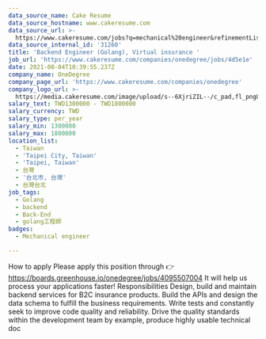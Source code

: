 ```yaml
---
data_source_name: Cake Resume
data_source_hostname: www.cakeresume.com
data_source_url: >-
  https://www.cakeresume.com/jobs?q=mechanical%20engineer&refinementList%5Blang_name%5D%5B0%5D=English&refinementList%5Bsalary_type%5D=per_year&range%5Bsalary_range%5D%5Bmin%5D=1000000&page=3
data_source_internal_id: '31260'
title: 'Backend Engineer (Golang), Virtual insurance '
job_url: 'https://www.cakeresume.com/companies/onedegree/jobs/4d5e1e'
date: 2021-08-04T10:39:55.237Z
company_name: OneDegree
company_page_url: 'https://www.cakeresume.com/companies/onedegree'
company_logo_url: >-
  https://media.cakeresume.com/image/upload/s--6XjriZIL--/c_pad,fl_png8,h_200,w_200/v1642045226/dn9ctblwuesbjr2edfkx.png
salary_text: TWD1300000 - TWD1800000
salary_currency: TWD
salary_type: per_year
salary_min: 1300000
salary_max: 1800000
location_list:
  - Taiwan
  - 'Taipei City, Taiwan'
  - 'Taipei, Taiwan'
  - 台灣
  - '台北市, 台灣'
  - 台灣台北
job_tags:
  - Golang
  - backend
  - Back-End
  - golang工程師
badges:
  - Mechanical engineer

---
```


How to apply Please apply this position through 👉 https://boards.greenhouse.io/onedegree/jobs/4095507004 It will help us process your applications faster! Responsibilities Design, build and maintain backend services for B2C insurance products. Build the APIs and design the data schema to fulfill the business requirements. Write tests and constantly seek to improve code quality and reliability. Drive the quality standards within the development team by example, produce highly usable technical doc